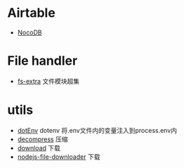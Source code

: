 # Airtable
+ [NocoDB](https://github.com/nocodb/nocodb)

# File handler
+ [fs-extra](https://www.npmjs.com/package/fs-extra) 文件模块超集
# utils
+ [dotEnv](https://github.com/) dotenv 将.env文件内的变量注入到process.env内
+ [decompress](https://www.npmjs.com/package/decompress) 压缩
+ [download](https://www.npmjs.com/package/download) 下载
+ [nodejs-file-downloader](https://www.npmjs.com/package/nodejs-file-downloader) 下载
